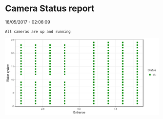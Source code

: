 Camera Status report
================
18/05/2017 - 02:06:09

    All cameras are up and running

![](camreport_files/figure-markdown_github/unnamed-chunk-2-1.png)
